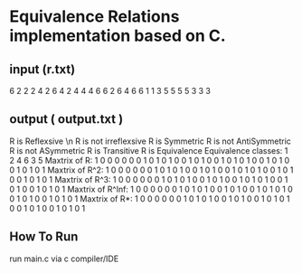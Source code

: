 # Equivalence Relations implementation based on C.
## input (r.txt)
6
2 2 2 4 2 6 4 2 4 4 4 6 6 2 6 4 6 6 1 1 3 5 5 5 5 3 3 3
## output ( output.txt )
R is Reflexsive \n
R is not irreflexsive
R is Symmetric
R is not AntiSymmetric
R is not ASymmetric
R is Transitive
R is Equivalence
Equivalence classes:
1 
2 4 6 
3 5 
Maxtrix of R:
1 0 0 0 0 0 
0 1 0 1 0 1 
0 0 1 0 1 0 
0 1 0 1 0 1 
0 0 1 0 1 0 
0 1 0 1 0 1 
Maxtrix of R^2:
1 0 0 0 0 0 
0 1 0 1 0 1 
0 0 1 0 1 0 
0 1 0 1 0 1 
0 0 1 0 1 0 
0 1 0 1 0 1 
Maxtrix of R^3:
1 0 0 0 0 0 
0 1 0 1 0 1 
0 0 1 0 1 0 
0 1 0 1 0 1 
0 0 1 0 1 0 
0 1 0 1 0 1 
Maxtrix of R^Inf:
1 0 0 0 0 0 
0 1 0 1 0 1 
0 0 1 0 1 0 
0 1 0 1 0 1 
0 0 1 0 1 0 
0 1 0 1 0 1 
Maxtrix of R*:
1 0 0 0 0 0 
0 1 0 1 0 1 
0 0 1 0 1 0 
0 1 0 1 0 1 
0 0 1 0 1 0 
0 1 0 1 0 1 
## How To Run
run main.c via c compiler/IDE 
